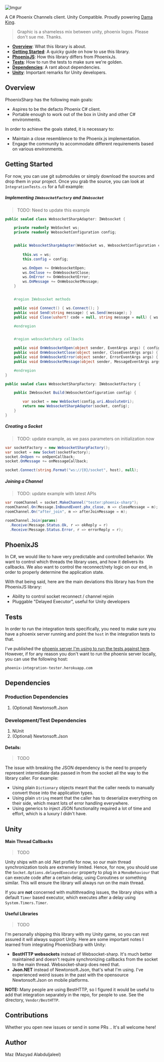 
![Imgur](http://i.imgur.com/B8ClrWe.png)

A C# Phoenix Channels client. Unity Compatible. Proudly powering [Dama King](http://level3.io).

> Graphic is a shameless mix between unity, phoenix logos. Please don't sue me. Thanks.

+ [**Overview**](#overview): What this library is about.
+ [**Getting Started**](#getting-started): A quicky guide on how to use this library.
+ [**PhoenixJS**](#phoenixjs): How this library differs from PhoenixJs.
+ [**Tests**](#tests): How to run the tests to make sure we're golden.
+ [**Dependencies**](#dependencies): A rant about dependencies.
+ [**Unity**](#unity): Important remarks for Unity developers.

## Overview

PhoenixSharp has the following main goals:
- Aspires to be the defacto Phoenix C# client.
- Portable enough to work out of the box in Unity and other C# environments.

In order to achieve the goals stated, it is necessary to:
- Maintain a close resemblence to the Phoenix.js implementation.
- Engage the community to accommodate different requirements based on various environments.

## Getting Started

For now, you can use git submodules or simply download the sources and drop them in your project.
Once you grab the source, you can look at `IntegrationTests.cs` for a full example:

##### Implementing `IWebsocketFactory` and `IWebsocket`

> TODO: Need to update this example

```cs
public sealed class WebsocketSharpAdapter: IWebsocket {

	private readonly WebSocket ws;
	private readonly WebsocketConfiguration config;


	public WebsocketSharpAdapter(WebSocket ws, WebsocketConfiguration config) {
		
		this.ws = ws;
		this.config = config;

		ws.OnOpen += OnWebsocketOpen;
		ws.OnClose += OnWebsocketClose;
		ws.OnError += OnWebsocketError;
		ws.OnMessage += OnWebsocketMessage;
	}


	#region IWebsocket methods

	public void Connect() { ws.Connect(); }
	public void Send(string message) { ws.Send(message); }
	public void Close(ushort? code = null, string message = null) { ws.Close(); }

	#endregion


	#region websocketsharp callbacks

	public void OnWebsocketOpen(object sender, EventArgs args) { config.onOpenCallback(this); }
	public void OnWebsocketClose(object sender, CloseEventArgs args) { config.onCloseCallback(this, args.Code, args.Reason); }
	public void OnWebsocketError(object sender, ErrorEventArgs args) { config.onErrorCallback(this, args.Message); }
	public void OnWebsocketMessage(object sender, MessageEventArgs args) { config.onMessageCallback(this, args.Data); }

	#endregion
}

public sealed class WebsocketSharpFactory: IWebsocketFactory {

	public IWebsocket Build(WebsocketConfiguration config) {

		var socket = new WebSocket(config.uri.AbsoluteUri);
		return new WebsocketSharpAdapter(socket, config);
	}
}
```

##### Creating a Socket

> TODO: update example, as we pass parameters on initialization now

```cs
var socketFactory = new WebsocketSharpFactory();
var socket = new Socket(socketFactory);
socket.OnOpen += onOpenCallback;
socket.OnMessage += onMessageCallback;

socket.Connect(string.Format("ws://{0}/socket", host), null);
```

##### Joining a Channel

> TODO: update example with latest APIs

```cs
var roomChannel = socket.MakeChannel("tester:phoenix-sharp");
roomChannel.On(Message.InBoundEvent.phx_close, m => closeMessage = m);
roomChannel.On("after_join", m => afterJoinMessage = m);

roomChannel.Join(params)
  .Receive(Message.Status.Ok, r => okReply = r)
  .Receive(Message.Status.Error, r => errorReply = r);
```

## PhoenixJS

In C#, we would like to have very predictable and controlled behavior. We want to control which threads the library uses, and how it delivers its callbacks. We also want to control the reconnect/rety logic on our end, in order to properly determine the application state.

With that being said, here are the main deviations this library has from the PhoenixJS library:

+ Ability to control socket reconnect / channel rejoin
+ Pluggable "Delayed Executor", useful for Unity developers

## Tests

In order to run the integration tests specifically, you need to make sure you have a phoenix server running and point the `host` in the integration tests to that.

I've published the [phoenix server I'm using to run the tests against here][phoenix-integration-tests-repo]. However, if for any reason you don't want to run the phoenix server locally, you can use the following host:

```
phoenix-integration-tester.herokuapp.com
```

## Dependencies

### Production Dependencies

1. (Optional) Newtonsoft.Json

### Development/Test Dependencies

1. NUnit
2. (Optional) Newtonsoft.Json

#### Details:

> TODO

The issue with breaking the JSON dependency is the need to properly represent intermidiate data passed in from the socket all the way to the library caller. For example:

- Using plain `Dictionary` objects meant that the caller needs to manually convert those into the application types.
- Using plain `string` meant that the caller has to deserialize everything on their side, which meant lots of error handling everywhere.
- Using generics to inject JSON functionality required a lot of time and effort, which is a luxury I didn't have.

## Unity

#### Main Thread Callbacks

> TODO

Unity ships with an old .Net profile for now, so our main thread synchronization tools are extremely limited. Hence, for now, you should use the `Socket.Options.delayedExecutor` property to plug in a `MonoBehaviour` that can execute code after a certain delay, using Coroutines or something similar. This will ensure the library will always run on the main thread.

If you are **not** concerned with multithreading issues, the library ships with a default `Timer` based executor, which executes after a delay using `System.Timers.Timer`.

#### Useful Libraries

> TODO

I'm personally shipping this library with my Unity game, so you can rest assured it will always support Unity. Here are some important notes I learned from integrating PhoenixSharp with Unity:

- **BestHTTP websockets** instead of Websocket-sharp. It's much better maintained and doesn't require synchronizing callbacks from the socket to the main thread. Websocket-sharp does need that.
- **Json.NET** instead of Newtonsoft.Json, that's what I'm using. I've experienced weird issues in the past with the opensource Newtonsoft.Json on mobile platforms.

**NOTE:** Many people are using BestHTTP, so I figured it would be useful to add that integration separately in the repo, for people to use. See the directory, `Vendor/BestHTTP`.

## Contributions

Whether you open new issues or send in some PRs .. It's all welcome here!

## Author

Maz (Mazyad Alabduljaleel)

[phoenix-integration-tests-repo]: https://github.com/Mazyod/phoenix-integration-tester
